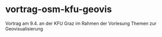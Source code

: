 vortrag-osm-kfu-geovis
======================

Vortrag am 9.4. an der KFU Graz im Rahmen der Vorlesung Themen zur Geovisualisierung
